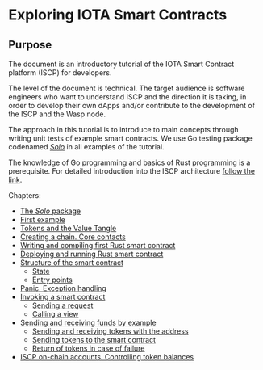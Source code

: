 # Exploring IOTA Smart Contracts

## Purpose
The document is an introductory tutorial of the IOTA Smart Contract 
platform (ISCP) for developers. 

The level of the document is technical. The target audience is software engineers who want 
to understand ISCP and the direction it is taking, in order to develop their own dApps 
and/or contribute to the development of the ISCP and the Wasp node. 

The approach in this tutorial is to introduce to main concepts through writing
unit tests of example smart contracts. 
We use Go testing package codenamed [_Solo_](../../packages/solo/readme.md) in all examples of the tutorial.

The knowledge of Go programming and basics of Rust programming is a prerequisite. 
For detailed introduction into the ISCP architecture [follow the link](https://docs.google.com/document/d/1zNJZMdetCzwiBC85K6gWbnzgdT1RXuZCLsTclKdrVqc/edit?usp=sharing).

Chapters:

* [The _Solo_ package](01.md)
* [First example](01.md#first-example)
* [Tokens and the Value Tangle](02.md#tokens-and-the-value-tangle)
* [Creating a chain. Core contacts](03.md#creating-a-chain-core-contacts)
* [Writing and compiling first Rust smart contract](03.md#writing-and-compiling-first-rust-smart-contract)
* [Deploying and running Rust smart contract](04.md#deploying-and-running-rust-smart-contract)
* [Structure of the smart contract](05.md#structure-of-the-smart-contract)
    * [State](05.md#state)
    * [Entry points](05.md#entry-points)
* [Panic. Exception handling](05.md#panic-exception-handling)
* [Invoking a smart contract](06.md)
    * [Sending a request](06.md)
    * [Calling a view](07.md)
* [Sending and receiving funds by example](08.md)
    * [Sending and receiving tokens with the address](08.md#sending-and-receiving-tokens-with-the-address)
    * [Sending tokens to the smart contract](09.md#sending-tokens-to-the-smart-contract)
    * [Return of tokens in case of failure](10.md#return-of-tokens-in-case-of-failure)
* [ISCP on-chain accounts. Controlling token balances](iscp_accounts.md)